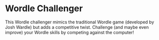 # Wordle Challenger
This Wordle challenger mimics the traditional Wordle game (developed by Josh Wardle) but adds a competitive twist. Challenge (and maybe even improve) your Wordle skills by competing against the computer! 